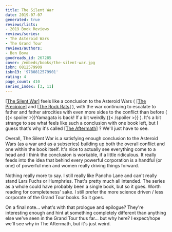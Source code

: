 ```yaml
---
title: The Silent War
date: 2019-07-07
generated: true
reviews/lists:
- 2019 Book Reviews
reviews/series:
- The Asteroid Wars
- The Grand Tour
reviews/authors:
- Ben Bova
goodreads_id: 267285
cover: /embeds/books/the-silent-war.jpg
isbn: 0812579909
isbn13: '9780812579901'
rating: 4
page_count: 410
series_index: [3, 11]
---
```

[[The Silent War]]() feels like a conclusion to the Asteroid Wars ( [[The Precipice]]() and [[The Rock Rats]]() ), with the war continuing to escalate to father and father atrocities with even more sides to the conflict than before (  {{< spoiler >}}Yamagata is back! If a bit weirdly.{{< /spoiler >}}  ). It's a bit strange to see what feels like such a conclusion with one book left, but I guess that's why it's called [[The Aftermath]]() ? We'll just have to see.

Overall, The Silent War is a satisfying enough conclusion to the Asteroid Wars (as a war and as a subseries) building up both the overall conflict and one within the book itself. It's nice to actually see everything come to a head and I think the conclusion is workable, if a little ridiculous. It really feeds into the idea that behind every powerful corporation is a handful (or one) of powerful men and women really driving things forward.

<!--more-->

Nothing really more to say. I still really like Pancho Lane and can't really stand Lars Fuchs or Humphries. That's pretty much all intended. The series as a whole could have probably been a single book, but so it goes. Worth reading for completeness' sake. I still prefer the more science driven / less corporate of the Grand Tour books. So it goes.

On a final note... what's with that prologue and epilogue? They're interesting enough and hint at something completely different than anything else we've seen in the Grand Tour thus far... but why here? I expect/hope we'll see why in The Aftermath, but it's just weird.
